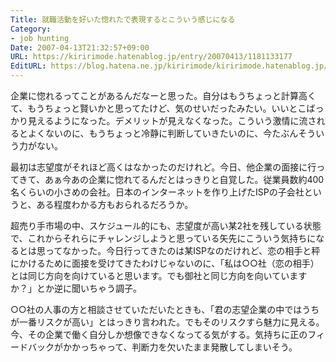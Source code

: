 ```yaml
---
Title: 就職活動を好いた惚れたで表現するとこういう感じになる
Category:
- job hunting
Date: 2007-04-13T21:32:57+09:00
URL: https://kiririmode.hatenablog.jp/entry/20070413/1181133177
EditURL: https://blog.hatena.ne.jp/kiririmode/kiririmode.hatenablog.jp/atom/entry/8454420450078217420
---
```




企業に惚れるってことがあるんだなーと思った。自分はもうちょっと計算高くて、もうちょっと賢いかと思ってたけど、気のせいだったみたい。いいとこばっかり見えるようになった。デメリットが見えなくなった。こういう激情に流されるとよくないのに、もうちょっと冷静に判断していきたいのに、今たぶんそういう力がない。


最初は志望度がそれほど高くはなかったのだけれど。今日、他企業の面接に行ってきて、あぁ今あの企業に惚れてるんだとはっきりと自覚した。従業員数約400名くらいの小さめの会社。日本のインターネットを作り上げたISPの子会社というと、ある程度わかる方もおられるだろうか。


超売り手市場の中、スケジュール的にも、志望度が高い某2社を残している状態で、これからそれらにチャレンジしようと思っている矢先にこういう気持ちになるとは思ってなかった。今日行ってきたのは某ISPなのだけれど、恋の相手と秤にかけるために面接を受けてきたわけじゃないのに、「私は○○社（恋の相手）とは同じ方向を向けていると思います。でも御社と同じ方向を向いていますか？」とか逆に聞いちゃう調子。


○○社の人事の方と相談させていただいたときも、「君の志望企業の中ではうちが一番リスクが高い」とはっきり言われた。でもそのリスクすら魅力に見える。今、その企業で働く自分しか想像できなくなってる気がする。気持ちに正のフィードバックがかかっちゃって、判断力を欠いたまま発散してしまいそう。

